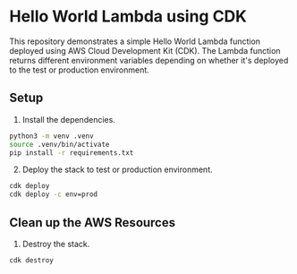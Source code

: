 # Hello World Lambda using CDK

This repository demonstrates a simple Hello World Lambda function deployed using AWS Cloud Development Kit (CDK). The Lambda function returns different environment variables depending on whether it's deployed to the test or production environment.

## Setup

1. Install the dependencies.
```bash
python3 -m venv .venv
source .venv/bin/activate
pip install -r requirements.txt
```

2. Deploy the stack to test or production environment.
```bash
cdk deploy
cdk deploy -c env=prod
```

## Clean up the AWS Resources

1. Destroy the stack.
```bash
cdk destroy
```
